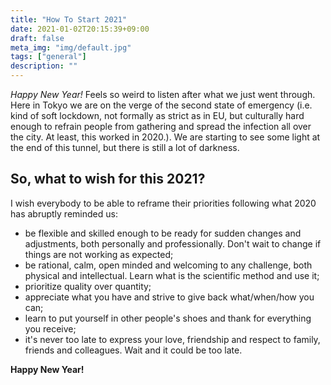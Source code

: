 ```yaml
---
title: "How To Start 2021"
date: 2021-01-02T20:15:39+09:00
draft: false
meta_img: "img/default.jpg"
tags: ["general"]
description: ""
---
```


*Happy New Year!* Feels so weird to listen after what we just went through.  Here in Tokyo we are on the verge of the second state of emergency (i.e. kind of soft lockdown, not formally as strict as in EU, but culturally hard enough to refrain people from gathering and spread the infection all over the city. At least, this worked in 2020.). We are starting to see some light at the end of this tunnel, but there is still a lot of darkness.

## So, what to wish for this 2021? 

I wish everybody to be able to reframe their priorities following what 2020 has abruptly reminded us:

- be flexible and skilled enough to be ready for sudden changes and adjustments, both personally and professionally. Don't wait to change if things are not working as expected;
- be rational, calm, open minded and welcoming to any challenge, both physical and intellectual. Learn what is the scientific method and use it;
- prioritize quality over quantity;
- appreciate what you have and strive to give back what/when/how you can;
- learn to put yourself in other people's shoes and thank for everything you receive;
- it's never too late to express your love, friendship and respect to family, friends and colleagues. Wait and it could be too late.

**Happy New Year!**